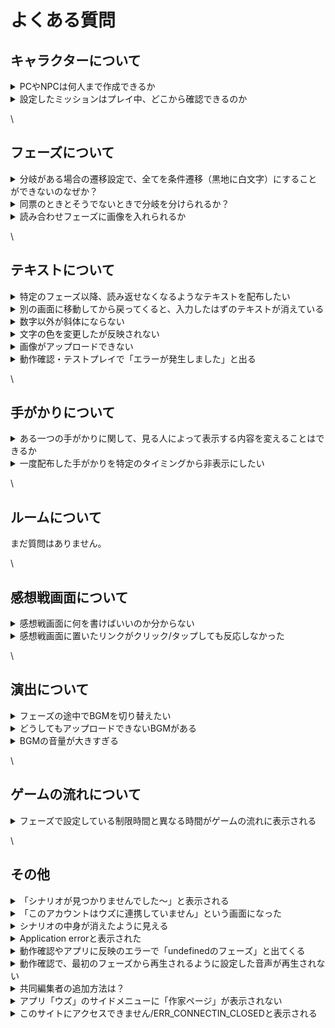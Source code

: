 # よくある質問

## キャラクターについて

<details>

<summary>PCやNPCは何人まで作成できるか</summary>

PC（プレイヤーキャラクター）は7人まで作成できます。\
NPCは理論上、無限です。

</details>

<details>

<summary>設定したミッションはプレイ中、どこから確認できるのか</summary>

ウズスタジオのキャラクター編集画面で設定したミッションは、**感想戦画面でのみ**表示されます。プレイ中のテキストタブ等に自動で表示されることはありませんので、プレイヤーにミッションを提示したい場合は**配布するテキスト内に文字情報として載せる**ようにしてください。

</details>

\


## フェーズについて <a href="#phases" id="phases"></a>

<details>

<summary>分岐がある場合の遷移設定で、全てを条件遷移（黒地に白文字）にすることができないのなぜか？</summary>

条件遷移で全ての可能性を網羅できていない場合、プレイヤーの選択によっては行きつくフェーズがない状態が発生し、**進行不能**になってしまいます。そういった状況に陥るのを防ぐため、必ず１つは「条件遷移で設定されてない残り全て」に対応する**基本遷移**（白地に黒文字）になるようにしてあります。

</details>

<details>

<summary>同票のときとそうでないときで分岐を分けられるか？</summary>

同票でも最多と見なす「**同票最多**」、単独トップのときのみ最多と見なす「**単独最多**」という条件が設定できます。

例えば、４人シナリオで２対２となっていても２人が犯人に投票できていれば正答エンドに遷移させたい場合は「**同票最多**」を、２：１：１か３：１で犯人が最多である場合しか認めたくない場合は「**単独最多**」を使うと良いでしょう。

</details>

<details>

<summary>読み合わせフェーズに画像を入れられるか</summary>

セリフボックスの横にある6つの点が並んでいるマークをクリックし、「画像に変換」を選択すると、画像が挿入できるようになります。

</details>

\


## テキストについて

<details>

<summary>特定のフェーズ以降、読み返せなくなるようなテキストを配布したい</summary>

テキストの配布条件で「特定のフェーズにいる時のみ」を設定してください。

</details>

<details>

<summary>別の画面に移動してから戻ってくると、入力したはずのテキストが消えている</summary>

反映が遅れているだけの可能性が高いため、一度リロード「Ctrl + R」「Command + R」をお試しください。

</details>

<details>

<summary>数字以外が斜体にならない</summary>

エディター画面では斜体が反映されません。動作確認やアプリ上では反映されています。

</details>

<details>

<summary>文字の色を変更したが反映されない</summary>

もともと黒以外の文字色にしていたテキストの色を別の色で上書きした場合は、エディター画面で即時反映されません。一度リロード「Ctrl + R」「Command + R」をしていただくと反映されます。

</details>

<details>

<summary>画像がアップロードできない</summary>

4.5MB以上の画像はアップロードできません。サイズの圧縮をしてからアップロードしてください。\
4.5MB未満であるがアップロードできていないように見える場合は、リロード「Ctrl + R」「Command + R」をお試しください。\
それでも反映されない場合は、運営チームにお問い合わせください。

</details>

<details>

<summary>動作確認・テストプレイで「エラーが発生しました」と出る</summary>

画像のようなエラーの場合、何も書かれていないテキストボックスがあるのが原因です。ウズスタジオのエディター画面から該当のテキストボックスを削除すると、次の動作確認（テストプレイ）から直ります。

<img src="images/QA1.png" alt="" data-size="original">

</details>

\


## 手がかりについて

<details>

<summary>ある一つの手がかりに関して、見る人によって表示する内容を変えることはできるか</summary>

可能です。[こちらのページ](advanced/text-customize.md)をご参照ください。

</details>

<details>

<summary>一度配布した手がかりを特定のタイミングから非表示にしたい</summary>

[手がかりの回収](basic-features/clue.md#hui-shou-tiao-jian-ren-yi)機能をご利用ください。

</details>

\


## ルームについて

まだ質問はありません。

\


## 感想戦画面について

<details>

<summary>感想戦画面に何を書けばいいのか分からない</summary>

推理を必要とするシナリオの場合は、必ず真相とその解説をするタブを追加してください。解説として、どのような内容を書けばいいのか分からない方は、公式Discordサーバー内の「編集部記事」チャンネルから「解説テキストの書き方・コツ」という記事をご参照ください。

</details>

<details>

<summary>感想戦画面に置いたリンクがクリック/タップしても反応しなかった</summary>

アプリの実際の画面上でリンクをタップした際、問題なく遷移できる/遷移できない/アプリが落ちるなど、端末や環境によって動作が異なるため、リンクの新規設置はできないようになっています。単にURLの文字列を表示することや二次元コードの画像を設置することは可能です。

過去に設置したリンクについて\
動作確認ではクリックしても反応しないようになっています。

</details>

\


## 演出について <a href="#bgm-se" id="bgm-se"></a>

<details>

<summary>フェーズの途中でBGMを切り替えたい</summary>

読み合わせフェーズであれば可能です。[演出](basic-features/bgm.md)で方法を説明していますので、ご参照ください。

</details>

<details>

<summary>どうしてもアップロードできないBGMがある</summary>

1分あたり2MBを超えるBGMはアップロードできません。「mp3 圧縮」等で検索すると、サイズ容量を小さくできるサイトが見つかりますので、1分あたり2MB未満にしてからアップロードしてください。

</details>

<details>

<summary>BGMの音量が大きすぎる</summary>

ご自身で音量を調整してからアップロードする必要があります。Audacityなどのアプリや音量調整のできるサイトをご利用ください。

</details>

\


## ゲームの流れについて

<details>

<summary>フェーズで設定している制限時間と異なる時間がゲームの流れに表示される</summary>

フェーズの編集画面で設定するタイマーとは別で、[ゲームの流れ](QandA.md#gmunorenitsuite)の編集画面でも制限時間を入力する必要があります。フェーズの編集画面で設定した制限時間と同じ時間をゲームの流れの編集画面に入力すれば、不一致が解消されます。

</details>

\


## その他

<details>

<summary>「シナリオが見つかりませんでした〜」と表示される</summary>

自作シナリオのはずであるのに、以下のような「シナリオが見つかりませんでした〜」となる場合の対処法です。

![](<.gitbook/assets/image (1) (1) (1) (1) (1) (1) (1) (1) (1) (1) (1) (1) (1) (1).png>)

### &#x20;V1から移行したシナリオの場合

v1シナリオをv2のウズスタジオで使用する場合、移行処理が必要です。

[v1noshinariowov2nisuru.md](others/v1noshinariowov2nisuru.md "mention") を行なってください。



### V2シナリオの場合

ログインが正常にできていない可能性が高いので、以下の操作を行なってください。

#### ①「シナリオが見つかりませんでした〜」の画面からログアウトする

PCでウズスタジオにアクセスしている方は左下のログアウトボタン、スマートフォンの方はヘッダー一番右のドアアイコンのボタンからログアウトを行います。

* PCの方

![](<.gitbook/assets/image (3) (1) (1) (1) (1) (1) (1) (1).png>)

* スマートフォンの方

![](.gitbook/assets/名称未設定.003.jpeg)

#### ②ログイン画面に遷移するので、普段お使いのウズアカウントのログイン方法でログインする

![](<.gitbook/assets/image (5) (1) (1).png>)



この方法でログインし直しても同様の症状になる方は、運営にお問い合わせください。



</details>

<details>

<summary>「このアカウントはウズに連携していません」という画面になった</summary>

画面に表示されているログアウトをクリックし、もう一度ログインしてください。再ログインで解消しない場合は、運営チームにお問い合わせください。

</details>

<details>

<summary>シナリオの中身が消えたように見える</summary>

読み込みが間に合ってないだけの場合が多いです。リロード「Ctrl + R」「Command + R」、あるいは、時間を置いてから再度確認してください。解消しない場合は、運営チームにお問い合わせください。

</details>

<details>

<summary>Application errorと表示された</summary>

複数の操作を連続で行ったために、読み込みが間に合ってない可能性があります。リロード「Ctrl + R」「Command + R」、あるいは、時間を置いてから再度確認してください。解消しない場合は、運営チームにお問い合わせください。

</details>

<details>

<summary>動作確認やアプリに反映のエラーで「undefinedのフェーズ」と出てくる</summary>

こちらで処理が必要ですので、運営チームにご連絡ください。

</details>

<details>

<summary>動作確認で、最初のフェーズから再生されるように設定した音声が再生されない</summary>

Google Chromeでは、最初のフェーズから再生されるように設定した音声は再生されません。アプリ側では問題なく再生されます。 対処法としては、以下の2つのうちどちらかをお試しください。\
1\. 他のブラウザ(Safariなど)で試す\
2\. Google ChromeのautoPlayポリシーの設定を変更する。\


autoPlay ポリシーの設定変更の方法は以下の通りです。\


1. 動作確認画面の URL バーの鍵マークをクリック →「サイトの設定」をクリック\
   ![](images/autoplay\_1.png)\

2. 「音声」の項目で「自動(デフォルト)」をクリック →「許可する」に変更\
   ![](images/autoplay\_2.png)\


</details>

<details>

<summary>共同編集者の追加方法は？</summary>

シナリオホーム画面の「[メンバー](scenariohome/author.md)」から行います。追加をクリックし、共同編集者の**ウズのユーザー ID**を入力してください。

</details>

<details>

<summary>アプリ「ウズ」のサイドメニューに「作家ページ」が表示されない</summary>

ウズスタジオにログイン後、１つ以上シナリオを作成すると表示されるようになります。

詳しくは[こちら](top/profile.md#pjibotan)をご参照ください。

</details>

<details>

<summary>このサイトにアクセスできません/ERR_CONNECTIN_CLOSEDと表示される</summary>

お使いのWi-Fiによる一時的なセキュリティ制限が原因であることが多いです。丸１日以上経過すると改善されるという報告があります。

お急ぎの場合は、スマートフォンからのテザリングやスマートフォン4G/5Gであればアクセスできるはずです。

</details>

